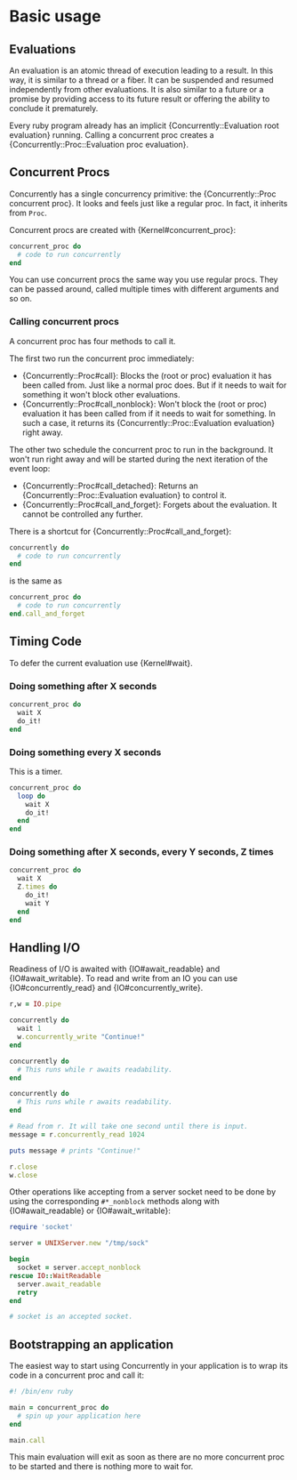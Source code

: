 # Basic usage

## Evaluations

An evaluation is an atomic thread of execution leading to a result. In this
way, it is similar to a thread or a fiber. It can be suspended and resumed
independently from other evaluations. It is also similar to a future or a
promise by providing access to its future result or offering the ability to
conclude it prematurely.

Every ruby program already has an implicit {Concurrently::Evaluation root
evaluation} running. Calling a concurrent proc creates a
{Concurrently::Proc::Evaluation proc evaluation}.


## Concurrent Procs

Concurrently has a single concurrency primitive: the {Concurrently::Proc concurrent proc}.
It looks and feels just like a regular proc. In fact, it inherits from `Proc`.

Concurrent procs are created with {Kernel#concurrent_proc}:

```ruby
concurrent_proc do
  # code to run concurrently
end
```

You can use concurrent procs the same way you use regular procs. They can be
passed around, called multiple times with different arguments and so on.

### Calling concurrent procs

A concurrent proc has four methods to call it.

The first two run the concurrent proc immediately:

* {Concurrently::Proc#call}: Blocks the (root or proc) evaluation it has
  been called from. Just like a normal proc does. But if it needs to wait for
  something it won't block other evaluations.
* {Concurrently::Proc#call_nonblock}: Won't block the (root or proc)
  evaluation it has been called from if it needs to wait for something. In such
  a case, it returns its {Concurrently::Proc::Evaluation evaluation} right away.

The other two schedule the concurrent proc to run in the background. It won't
run right away and will be started during the next iteration of the event loop:

* {Concurrently::Proc#call_detached}: Returns an {Concurrently::Proc::Evaluation
  evaluation} to control it.
* {Concurrently::Proc#call_and_forget}: Forgets about the evaluation. It cannot be
  controlled any further.

There is a shortcut for {Concurrently::Proc#call_and_forget}:

```ruby
concurrently do
  # code to run concurrently
end
```

is the same as

```ruby
concurrent_proc do
  # code to run concurrently
end.call_and_forget
```


## Timing Code

To defer the current evaluation use {Kernel#wait}.

### Doing something after X seconds

```ruby
concurrent_proc do
  wait X
  do_it!
end
```

### Doing something every X seconds

This is a timer.

```ruby
concurrent_proc do
  loop do
    wait X
    do_it!
  end
end
```

### Doing something after X seconds, every Y seconds, Z times

```ruby
concurrent_proc do
  wait X
  Z.times do
    do_it!
    wait Y
  end
end
```


## Handling I/O

Readiness of I/O is awaited with {IO#await_readable} and {IO#await_writable}. To
read and write from an IO you can use {IO#concurrently_read} and
{IO#concurrently_write}.

```ruby
r,w = IO.pipe

concurrently do
  wait 1
  w.concurrently_write "Continue!"
end

concurrently do
  # This runs while r awaits readability.
end

concurrently do
  # This runs while r awaits readability.
end

# Read from r. It will take one second until there is input.
message = r.concurrently_read 1024

puts message # prints "Continue!"

r.close
w.close
```

Other operations like accepting from a server socket need to be done by using
the corresponding `#*_nonblock` methods along with {IO#await_readable} or
{IO#await_writable}:

```ruby
require 'socket'

server = UNIXServer.new "/tmp/sock"

begin
  socket = server.accept_nonblock
rescue IO::WaitReadable
  server.await_readable
  retry
end

# socket is an accepted socket.
```


## Bootstrapping an application

The easiest way to start using Concurrently in your application is to wrap its
code in a concurrent proc and call it:

```ruby
#! /bin/env ruby

main = concurrent_proc do
  # spin up your application here
end

main.call
```

This main evaluation will exit as soon as there are no more concurrent proc to
be started and there is nothing more to wait for.